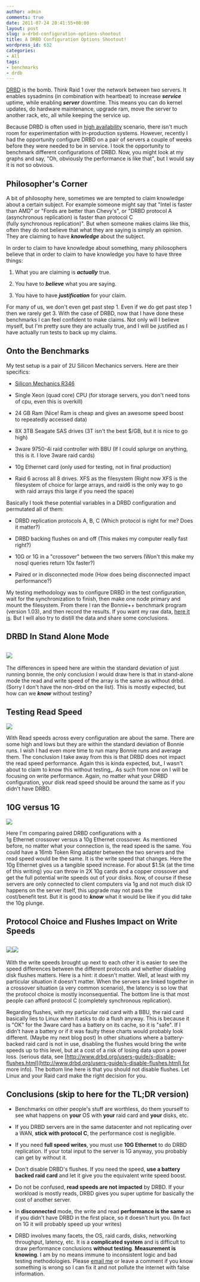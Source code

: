 ```yaml
---
author: admin
comments: true
date: 2011-07-24 20:41:55+00:00
layout: post
slug: a-drbd-configuration-options-shootout
title: A DRBD Configuration Options Shootout!
wordpress_id: 632
categories:
- All
tags:
- benchmarks
- drdb
---
```


[DRBD](http://www.drbd.org/) is the bomb. Think Raid 1 over the network between two servers. It enables sysadmins (in combination with heartbeat) to increase _**service**_ uptime, while enabling **_server_** downtime. This means you can do kernel updates, do hardware maintenance, upgrade ram, move the server to another rack, etc, all while keeping the service up.

Because DRBD is often used in [high availability](http://en.wikipedia.org/wiki/High_availability) scenario, there isn't much room for experimentation with in-production systems. However, recently I had the opportunity configure DRBD on a pair of servers a couple of weeks before they were needed to be in service. I took the opportunity to benchmark different configurations of DRBD. Now, you might look at my graphs and say, "Oh, obviously the performance is like that", but I would say it is not so obvious.


## Philosopher's Corner


A bit of philosophy here, sometimes we are tempted to claim knowledge about a certain subject. For example someone might say that "Intel is faster than AMD" or "Fords are better than Chevy's", or "DRBD protocol A (asynchronous replication) is faster than protocol C (fully synchronous replication)". But when someone makes claims like this, often they do not believe that what they are saying is simply an opinion. They are claiming to have **_knowledge_** about the subject.

In order to claim to have knowledge about something, many philosophers believe that in order to claim to have knowledge you have to have three things:



	
  1. What you are claiming is **_actually_** true.

	
  2. You have to **_believe_** what you are saying.

	
  3. You have to have _**justification**_ for your claim.


For many of us, we don't even get past step 1. Even if we do get past step 1 then we rarely get 3. With the case of DRBD, now that I have done these benchmarks I can feel confident to make claims. Not only will I believe myself, but I'm pretty sure they are actually true, and I will be justified as I have actually run tests to back up my claims.


## Onto the Benchmarks


My test setup is a pair of 2U Silicon Mechanics servers. Here are their specifics:



	
  * [Silicon Mechanics R346](http://www.siliconmechanics.com/i28696/dual-xeon-server.php)

	
  * Single Xeon (quad core) CPU (for storage servers, you don't need tons of cpu, even this is overkill)

	
  * 24 GB Ram (Nice! Ram is cheap and gives an awesome speed boost to repeatedly accessed data)

	
  * 8X 3TB Seagate SAS drives (3T isn't the best $/GB, but it is nice to go high)

	
  * 3ware 9750-4i raid controller with BBU (If I could splurge on anything, this is it. I love 3ware raid cards)

	
  * 10g Ethernet card (only used for testing, not in final production)

	
  * Raid 6 across all 8 drives. XFS as the filesystem (Right now XFS is the filesystem of choice for large arrays, and raid6 is the only way to go with raid arrays this large if you need the space)


Basically I took these potential variables in a DRBD configuration and permutated all of them:






	
  * DRBD replication protocols A, B, C (Which protocol is right for me? Does it matter?)

	
  * DRBD backing flushes on and off (This makes my computer really fast right?)

	
  * 10G or 1G in a "crossover" between the two servers (Won't this make my nosql queries return 10x faster?)

	
  * Paired or in disconnected mode (How does being disconnected impact performance?)




My testing methodology was to configure DRBD in the test configuration, wait for the synchronization to finish, then make one node primary and mount the filesystem. From there I ran the Bonnie++ benchmark program (version 1.03), and then record the results. If you want my raw data, [here it is](/uploads/drbd-shootout-bonnie.csv). But I will also try to distill the data and share some conclusions.




## DRBD In Stand Alone Mode




## [![](/uploads/drbd-stand-alone.png)](/uploads/drbd-stand-alone.png)


The differences in speed here are within the standard deviation of just running bonnie, the only conclusion I would draw here is that in stand-alone mode the read and write speed of the array is the same as without drbd. (Sorry I don't have the non-drbd on the list). This is mostly expected, but how can we **_know_** without testing?


## Testing Read Speed


[![](/uploads/drbd-read-speeds1.png)](/uploads/drbd-read-speeds1.png)

With Read speeds across every configuration are about the same. There are some high and lows but they are within the standard deviation of Bonnie runs. I wish I had even more time to run many Bonnie runs and average them. The conclusion I take away from this is that DRBD does not impact the read speed performance. Again this is kinda expected, but_ I wasn't about to claim to know this without testing_. As such from now on I will be focusing on write performance. Again, no matter what your DRBD configuration, your disk read speed should be around the same as if you didn't have DRBD.


## 10G versus 1G


[![](/uploads/drbd-write-speed.png)](/uploads/drbd-write-speed.png)

Here I'm comparing paired DRBD configurations with a 1g Ethernet crossover versus a 10g Ethernet crossover. As mentioned before, no matter what your connection is, the read speed is the same. You could have a 16mb Token Ring adapter between the two servers and the read speed would be the same. It is the write speed that changes. Here the 10g Ethernet gives us a tangible speed increase. For about $1.5k (at the time of this writing) you can throw in 2X 10g cards and a copper crossover and get the full potential write speeds out of your disks. Now, of course if these servers are only connected to client computers via 1g and not much disk IO happens on the server itself, this upgrade may not pass the cost/benefit test. But it is good to **_know_** what it would be like if you did take the 10g plunge.


## Protocol Choice and Flushes Impact on Write Speeds




## [![](/uploads/drbd-1g-writes.png)](/uploads/drbd-1g-writes.png)[![](/uploads/drbd-10g-writes.png)](/uploads/drbd-10g-writes.png)


With the write speeds brought up next to each other it is easier to see the speed differences between the different protocols and whether disabling disk flushes matters. Here is a hint: it doesn't matter. Well, at least with my particular situation it doesn't matter. When the servers are linked together in a crossover situation (a very common scenario), the latency is so low that the protocol choice is mostly inconsequential. The bottom line is that most people can afford protocol C (completely synchronous replication).

Regarding flushes, with my particular raid card with a BBU, the raid card basically lies to Linux when it asks to do a flush anyway. This is because it is "OK" for the 3ware card has a battery on its cache, so it is "safe". If I didn't have a battery or if it was faulty these charts would probably look different. (Maybe my next blog post) In other situations where a battery-backed raid card is not in use, disabling the flushes would bring the write speeds up to this level, but at a cost of a risk of losing data upon a power loss. (serious data, see [http://www.drbd.org/users-guide/s-disable-flushes.html](http://www.drbd.org/users-guide/s-disable-flushes.html) for more info). The bottom line here is that you should not disable flushes. Let Linux and your Raid card make the right decision for you.


## Conclusions (skip to here for the TL;DR version)





	
  * Benchmarks on other people's stuff are worthless, do them yourself to see what happens on **your** OS with **your** raid card and **your** disks, etc.

	
  * If you DRBD servers are in the same datacenter and not replicating over a WAN, **stick with protocol C**, the performance cost is negligible.

	
  * If you need **full speed writes**, you must use **10G Ethernet** to do DRBD replication. If your total input to the server is 1G anyway, you probably can get by without it.

	
  * Don't disable DRBD's flushes. If you need the speed, **use a battery backed raid card** and let it give you the equivalent write speed boost.

	
  * Do not be confused, **read speeds are not impacted** by DRBD. If your workload is mostly reads, DRBD gives you super uptime for basically the cost of another server.

	
  * In **disconnected** mode, the write and read **performance is the same** as if you didn't have DRBD in the first place, so it doesn't hurt you. (In fact on 1G it will probably speed up your writes)

	
  * DRBD involves many facets, the OS, raid cards, disks, networking throughput, latency, etc. It is a **complicated system** and is difficult to draw performance conclusions **without testing**. **Measurement is knowing**. I am by no means immune to inconsistent logic and bad testing methodologies. Please [email me](mailto:kyle@xkyle.com) or leave a comment if you know something is wrong so I can fix it and not pollute the internet with false information.



